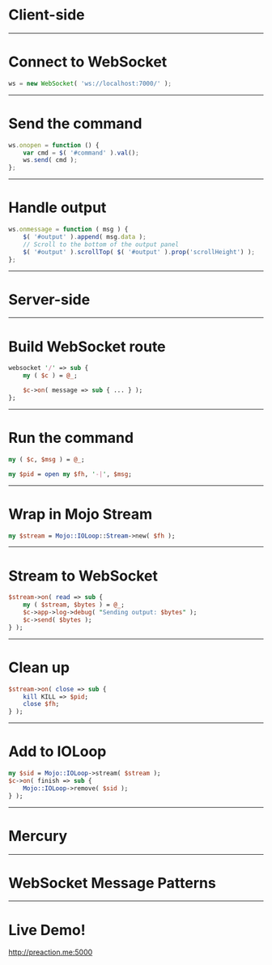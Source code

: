 
# Client-side

---

# Connect to WebSocket

```javascript
ws = new WebSocket( 'ws://localhost:7000/' );
```

---

# Send the command

```javascript
ws.onopen = function () {
    var cmd = $( '#command' ).val();
    ws.send( cmd );
};
```

---

# Handle output

```javascript
ws.onmessage = function ( msg ) {
    $( '#output' ).append( msg.data );
    // Scroll to the bottom of the output panel
    $( '#output' ).scrollTop( $( '#output' ).prop('scrollHeight') );
};
```

------

# Server-side

---

# Build WebSocket route
```perl
websocket '/' => sub {
    my ( $c ) = @_;

    $c->on( message => sub { ... } );
};
```

---

# Run the command
```perl
my ( $c, $msg ) = @_;

my $pid = open my $fh, '-|', $msg;
```

---

# Wrap in Mojo Stream
```perl
my $stream = Mojo::IOLoop::Stream->new( $fh );
```

---

# Stream to WebSocket
```perl
$stream->on( read => sub {
    my ( $stream, $bytes ) = @_;
    $c->app->log->debug( "Sending output: $bytes" );
    $c->send( $bytes );
} );
```

---

# Clean up
```perl
$stream->on( close => sub {
    kill KILL => $pid;
    close $fh;
} );
```

---

# Add to IOLoop
```perl
my $sid = Mojo::IOLoop->stream( $stream );
$c->on( finish => sub {
    Mojo::IOLoop->remove( $sid );
} );
```

------

# Mercury

---

# WebSocket Message Patterns

---

# Live Demo!

<http://preaction.me:5000>
